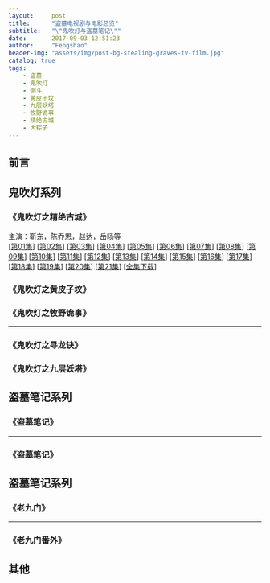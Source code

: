 ```yaml
---
layout:     post
title:      "盗墓电视剧与电影总览"
subtitle:   "\"鬼吹灯与盗墓笔记\""
date:       2017-09-03 12:51:23
author:     "Fengshao"
header-img: "assets/img/post-bg-stealing-graves-tv-film.jpg"
catalog: true
tags:
    - 盗墓
    - 鬼吹灯
    - 倒斗
    - 黄皮子坟
    - 九层妖塔
    - 牧野诡事
    - 精绝古城
    - 大粽子  
---
```



## 前言





## 鬼吹灯系列

### 《鬼吹灯之精绝古城》  
主演：靳东，陈乔恩，赵达，岳旸等  
[[第01集](thunder://QUFmdHA6Ly9nOmdAdHYuZGwxMjM0LmNvbToyMTIxLyVFOSVBQyVCQyVFNSU5MCVCOSVFNyU4MSVBRiVFNCVCOSU4QiVFNyVCMiVCRSVFNyVCQiU5RCVFNSU4RiVBNCVFNSU5RiU4RTAxJUU0JUJGJUFFJUU2JUFEJUEzLm1wNFpa)]  [[第02集](thunder://QUFmdHA6Ly9nOmdAdHYuZGwxMjM0LmNvbToyMTIxLyVFOSVBQyVCQyVFNSU5MCVCOSVFNyU4MSVBRiVFNCVCOSU4QiVFNyVCMiVCRSVFNyVCQiU5RCVFNSU4RiVBNCVFNSU5RiU4RTAyJUU0JUJGJUFFJUU2JUFEJUEzLm1wNFpa)]  [[第03集](thunder://QUFmdHA6Ly9nOmdAdHYuZGwxMjM0LmNvbToyMTIxLyVFOSVBQyVCQyVFNSU5MCVCOSVFNyU4MSVBRiVFNCVCOSU4QiVFNyVCMiVCRSVFNyVCQiU5RCVFNSU4RiVBNCVFNSU5RiU4RTAzJUU0JUJGJUFFJUU2JUFEJUEzLm1wNFpa)]  [[第04集](ed2k://|file|%E9%AC%BC%E5%90%B9%E7%81%AF%E4%B9%8B%E7%B2%BE%E7%BB%9D%E5%8F%A4%E5%9F%8E.%E7%AC%AC04%E9%9B%86.Candle.in.the.Tomb.2016.EP04.HD1080P.X264.AAC-882FX.mkv|689819314|77bbd74df07a0713be60aff2332b4138|h=etvylelwws34oedg4lpdyu23cx4txqq5|/)]  [[第05集](ed2k://|file|%E9%AC%BC%E5%90%B9%E7%81%AF%E4%B9%8B%E7%B2%BE%E7%BB%9D%E5%8F%A4%E5%9F%8E.%E7%AC%AC05%E9%9B%86.Candle.in.the.Tomb.2016.EP05.HD1080P.X264.AAC-882FX.mkv|796155540|d4ec9ab7f2230fd3089c1efaaf0ba0c4|h=en5kw5hdk362vnp75lfolkbp3az4i6y7|/)]  [[第06集](ed2k://|file|%E9%AC%BC%E5%90%B9%E7%81%AF%E4%B9%8B%E7%B2%BE%E7%BB%9D%E5%8F%A4%E5%9F%8E.%E7%AC%AC06%E9%9B%86.Candle.in.the.Tomb.2016.EP06.HD1080P.X264.AAC-882FX.mkv|727170055|3810aaddaea8d0078b2835a0aff26e5e|h=uzigmgvooqmstmghzpqklxxgscatja6p|/)]  [[第07集](thunder://QUFmdHA6Ly9nOmdAdHYuZGwxMjM0LmNvbToyMTIxLyVFOSVBQyVCQyVFNSU5MCVCOSVFNyU4MSVBRiVFNCVCOSU4QiVFNyVCMiVCRSVFNyVCQiU5RCVFNSU4RiVBNCVFNSU5RiU4RTA3JUU0JUJGJUFFJUU2JUFEJUEzLm1rdlpa)]  [[第08集](ed2k://|file|%E9%AC%BC%E5%90%B9%E7%81%AF%E4%B9%8B%E7%B2%BE%E7%BB%9D%E5%8F%A4%E5%9F%8E.%E7%AC%AC08%E9%9B%86.Candle.in.the.Tomb.2016.EP08.HD1080P.X264.AAC-882FX.mkv|787179415|39ccc582e6bce246a7309c7821b29e18|h=56yyr4vjuomdonmgrgdqs24c7mt32jjd|/)]  [[第09集](thunder://QUFmdHA6Ly9nOmdAdHYuZGwxMjM0LmNvbToyMTIxLyVFOSVBQyVCQyVFNSU5MCVCOSVFNyU4MSVBRiVFNCVCOSU4QiVFNyVCMiVCRSVFNyVCQiU5RCVFNSU4RiVBNCVFNSU5RiU4RTA5JUU0JUJGJUFFJUU2JUFEJUEzLm1rdlpa)]  [[第10集](thunder://QUFmdHA6Ly9nOmdAdHYuZGwxMjM0LmNvbToyMTIxLyVFOSVBQyVCQyVFNSU5MCVCOSVFNyU4MSVBRiVFNCVCOSU4QiVFNyVCMiVCRSVFNyVCQiU5RCVFNSU4RiVBNCVFNSU5RiU4RTEwLm1wNFpa)]  [[第11集](thunder://QUFmdHA6Ly9nOmdAdHYuZGwxMjM0LmNvbToyMTIxLyVFOSVBQyVCQyVFNSU5MCVCOSVFNyU4MSVBRiVFNCVCOSU4QiVFNyVCMiVCRSVFNyVCQiU5RCVFNSU4RiVBNCVFNSU5RiU4RTExLm1wNFpa)]  [[第12集]()]  [[第13集]()]  [[第14集]()] 
 [[第15集]()]  [[第16集]()]  [[第17集]()]  [[第18集]()]  [[第19集]()]  [[第20集]()]  [[第21集]()]  [[全集下载](http://xz.66vod.net:889/2016/Candle.in.The.Tomb.EP01-21.2016.1080p.WEB-DL.x264.AAC-HQC.torrent)]

### 《鬼吹灯之黄皮子坟》 


### 《鬼吹灯之牧野诡事》

---

### 《鬼吹灯之寻龙诀》 

### 《鬼吹灯之九层妖塔》 


## 盗墓笔记系列


### 《盗墓笔记》
---


### 《盗墓笔记》


## 盗墓笔记系列


### 《老九门》
---


### 《老九门番外》

## 其他


 



